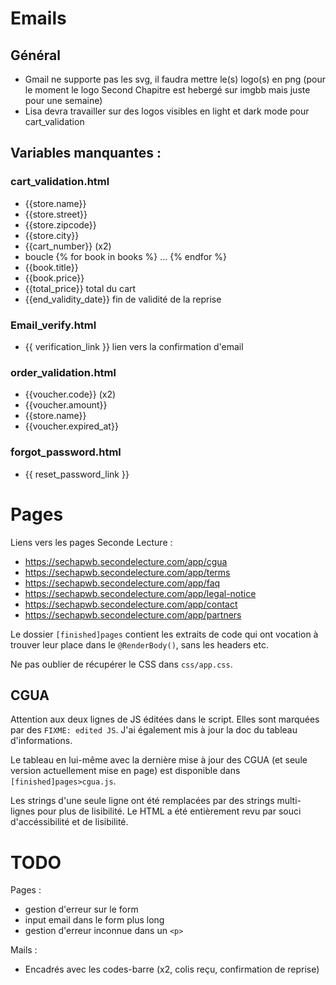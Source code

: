 # Emails

## Général
- Gmail ne supporte pas les svg, il faudra mettre le(s) logo(s) en png (pour le moment le logo Second Chapitre est hebergé sur imgbb mais juste pour une semaine)
- Lisa devra travailler sur des logos visibles en light et dark mode pour cart_validation

## Variables manquantes : 

### cart_validation.html
- {{store.name}}
- {{store.street}}
- {{store.zipcode}}
- {{store.city}}
- {{cart_number}} (x2)
- boucle {% for book in books %} ... {% endfor %} 
- {{book.title}}
- {{book.price}}
- {{total_price}} total du cart
- {{end_validity_date}} fin de validité de la reprise

### Email_verify.html
- {{ verification_link }} lien vers la confirmation d'email

### order_validation.html
- {{voucher.code}} (x2)
- {{voucher.amount}} 
- {{store.name}}
- {{voucher.expired_at}}

### forgot_password.html
- {{ reset_password_link }}

# Pages

Liens vers les pages Seconde Lecture :
- https://sechapwb.secondelecture.com/app/cgua
- https://sechapwb.secondelecture.com/app/terms
- https://sechapwb.secondelecture.com/app/faq
- https://sechapwb.secondelecture.com/app/legal-notice
- https://sechapwb.secondelecture.com/app/contact
- https://sechapwb.secondelecture.com/app/partners

Le dossier `[finished]pages` contient les extraits de code qui ont vocation à trouver leur place dans le `@RenderBody()`, sans les headers etc.

Ne pas oublier de récupérer le CSS dans `css/app.css`.

## CGUA

Attention aux deux lignes de JS éditées dans le script. Elles sont marquées par des `FIXME: edited JS`.
J'ai également mis à jour la doc du tableau d'informations.

Le tableau en lui-même avec la dernière mise à jour des CGUA (et seule version actuellement mise en page) est disponible dans `[finished]pages>cgua.js`.

Les strings d'une seule ligne ont été remplacées par des strings multi-lignes pour plus de lisibilité. Le HTML a été entièrement revu par souci d'accéssibilité et de lisibilité.



# TODO
Pages : 
- gestion d'erreur sur le form
- input email dans le form plus long
- gestion d'erreur inconnue dans un `<p>`

Mails : 
- Encadrés avec les codes-barre (x2, colis reçu, confirmation de reprise)


